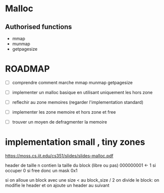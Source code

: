 # Malloc

## Authorised functions

- mmap
- munmap
- getpagesize

# ROADMAP

- [ ] comprendre comment marche mmap munmap getpagesize
- [ ] implementer un malloc basique en utilisant uniquement les hors zone
- [ ] reflechir au zone memoires (regarder l'implementation standard)
- [ ] implementer les zone memoire et hors zone et free
- [ ] trouver un moyen de defragmenter la memoire



# implementation small , tiny zones

https://moss.cs.iit.edu/cs351/slides/slides-malloc.pdf

header de taille n contien la taille du block (libre ou pas) 000000001 <- 1 si occuper 0 si free donc un mask 0x1

si on alloue un block avec une size < au block_size / 2 on divide le block:
on modifie le header et on ajoute un header au suivant
